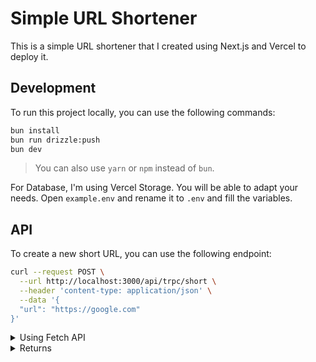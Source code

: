 # Simple URL Shortener

This is a simple URL shortener that I created using Next.js and Vercel to deploy it.

## Development

To run this project locally, you can use the following commands:

```bash
bun install
bun run drizzle:push
bun dev
```
> You can also use `yarn` or `npm` instead of `bun`.

For Database, I'm using Vercel Storage. You will be able to adapt your needs. Open `example.env` and rename it to `.env` and fill the variables.


## API

To create a new short URL, you can use the following endpoint:

```bash
curl --request POST \
  --url http://localhost:3000/api/trpc/short \
  --header 'content-type: application/json' \
  --data '{
  "url": "https://google.com"
}'
```

<details>
<summary>Using Fetch API</summary>

```javascript
const url = 'http://localhost:3000/api/trpc/short';
const options = {
  method: 'POST',
  headers: {'content-type': 'application/json'},
  body: '{"url":"https://google.com"}'
};

try {
  const response = await fetch(url, options);
  const data = await response.json();
  console.log(data);
} catch (error) {
  console.error(error);
}
```

</details>

<details>
<summary>Returns</summary>

```json
{
  "result": {
    "data": {
      "success": true,
      "slug": "jnzfx",
      "url": "http://localhost:3000/jnzfx",
      "longUrl": "https://google.com"
    }
  }
}
```
